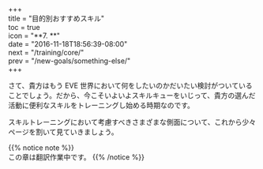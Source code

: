 +++  
title = "目的別おすすめスキル"  
toc = true  
icon = "**7. **"  
date = "2016-11-18T18:56:39-08:00"  
next = "/training/core/"  
prev = "/new-goals/something-else/"  
+++

さて、貴方はもう EVE 世界において何をしたいのかだいたい検討がついていることでしょう。だから、今こそいよいよスキルキューをいじって、貴方の選んだ活動に便利なスキルをトレーニングし始める時期なのです。

スキルトレーニングにおいて考慮すべきさまざまな側面について、これから少々ページを割いて見ていきましょう。

{{% notice note %}}  
この章は翻訳作業中です。
{{% /notice %}}
